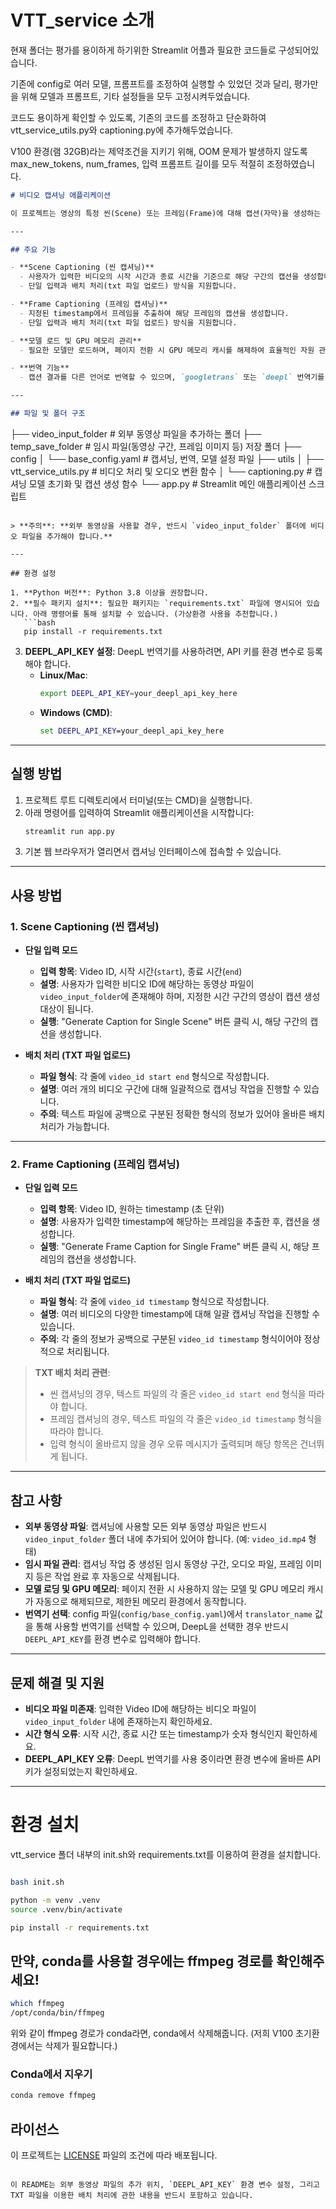 # VTT_service 소개
현재 폴더는 평가를 용이하게 하기위한 Streamlit 어플과 필요한 코드들로 구성되어있습니다.  

기존에 config로 여러 모델, 프롬프트를 조정하여 실행할 수 있었던 것과 달리, 평가만을 위해 모델과 프롬프트, 기타 설정들을 모두 고정시켜두었습니다.  

코드도 용이하게 확인할 수 있도록, 기존의 코드를 조정하고 단순화하여 vtt_service_utils.py와 captioning.py에 추가해두었습니다.

V100 환경(램 32GB)라는 제약조건을 지키기 위해, OOM 문제가 발생하지 않도록 max_new_tokens, num_frames, 입력 프롬프트 길이를 모두 적절히 조정하였습니다.

```markdown
# 비디오 캡셔닝 애플리케이션

이 프로젝트는 영상의 특정 씬(Scene) 또는 프레임(Frame)에 대해 캡션(자막)을 생성하는 Streamlit 기반 애플리케이션입니다. 사용자는 단일 입력 또는 텍스트 파일을 통한 배치 처리 방식으로 캡셔닝을 진행할 수 있습니다.

---

## 주요 기능

- **Scene Captioning (씬 캡셔닝)**
  - 사용자가 입력한 비디오의 시작 시간과 종료 시간을 기준으로 해당 구간의 캡션을 생성합니다.
  - 단일 입력과 배치 처리(txt 파일 업로드) 방식을 지원합니다.

- **Frame Captioning (프레임 캡셔닝)**
  - 지정된 timestamp에서 프레임을 추출하여 해당 프레임의 캡션을 생성합니다.
  - 단일 입력과 배치 처리(txt 파일 업로드) 방식을 지원합니다.

- **모델 로드 및 GPU 메모리 관리**
  - 필요한 모델만 로드하며, 페이지 전환 시 GPU 메모리 캐시를 해제하여 효율적인 자원 관리를 합니다.

- **번역 기능**
  - 캡션 결과를 다른 언어로 번역할 수 있으며, `googletrans` 또는 `deepl` 번역기를 선택하여 사용할 수 있습니다.

---

## 파일 및 폴더 구조

```
├── video_input_folder       # 외부 동영상 파일을 추가하는 폴더
├── temp_save_folder         # 임시 파일(동영상 구간, 프레임 이미지 등) 저장 폴더
├── config
│   └── base_config.yaml     # 캡셔닝, 번역, 모델 설정 파일
├── utils
│   ├── vtt_service_utils.py # 비디오 처리 및 오디오 변환 함수
│   └── captioning.py        # 캡셔닝 모델 초기화 및 캡션 생성 함수
└── app.py                   # Streamlit 메인 애플리케이션 스크립트
```

> **주의**: **외부 동영상을 사용할 경우, 반드시 `video_input_folder` 폴더에 비디오 파일을 추가해야 합니다.**

---

## 환경 설정

1. **Python 버전**: Python 3.8 이상을 권장합니다.
2. **필수 패키지 설치**: 필요한 패키지는 `requirements.txt` 파일에 명시되어 있습니다. 아래 명령어를 통해 설치할 수 있습니다. (가상환경 사용을 추천합니다.)
   ```bash
   pip install -r requirements.txt
   ```
3. **DEEPL_API_KEY 설정**: DeepL 번역기를 사용하려면, API 키를 환경 변수로 등록해야 합니다.
   - **Linux/Mac**:
     ```bash
     export DEEPL_API_KEY=your_deepl_api_key_here
     ```
   - **Windows (CMD)**:
     ```cmd
     set DEEPL_API_KEY=your_deepl_api_key_here
     ```

---

## 실행 방법

1. 프로젝트 루트 디렉토리에서 터미널(또는 CMD)을 실행합니다.
2. 아래 명령어를 입력하여 Streamlit 애플리케이션을 시작합니다:
   ```bash
   streamlit run app.py
   ```
3. 기본 웹 브라우저가 열리면서 캡셔닝 인터페이스에 접속할 수 있습니다.

---

## 사용 방법

### 1. Scene Captioning (씬 캡셔닝)

- **단일 입력 모드**
  - **입력 항목**: Video ID, 시작 시간(`start`), 종료 시간(`end`)
  - **설명**: 사용자가 입력한 비디오 ID에 해당하는 동영상 파일이 `video_input_folder`에 존재해야 하며, 지정한 시간 구간의 영상이 캡션 생성 대상이 됩니다.
  - **실행**: "Generate Caption for Single Scene" 버튼 클릭 시, 해당 구간의 캡션을 생성합니다.

- **배치 처리 (TXT 파일 업로드)**
  - **파일 형식**: 각 줄에 `video_id start end` 형식으로 작성합니다.
  - **설명**: 여러 개의 비디오 구간에 대해 일괄적으로 캡셔닝 작업을 진행할 수 있습니다.
  - **주의**: 텍스트 파일에 공백으로 구분된 정확한 형식의 정보가 있어야 올바른 배치 처리가 가능합니다.

---

### 2. Frame Captioning (프레임 캡셔닝)

- **단일 입력 모드**
  - **입력 항목**: Video ID, 원하는 timestamp (초 단위)
  - **설명**: 사용자가 입력한 timestamp에 해당하는 프레임을 추출한 후, 캡션을 생성합니다.
  - **실행**: "Generate Frame Caption for Single Frame" 버튼 클릭 시, 해당 프레임의 캡션을 생성합니다.

- **배치 처리 (TXT 파일 업로드)**
  - **파일 형식**: 각 줄에 `video_id timestamp` 형식으로 작성합니다.
  - **설명**: 여러 비디오의 다양한 timestamp에 대해 일괄 캡셔닝 작업을 진행할 수 있습니다.
  - **주의**: 각 줄의 정보가 공백으로 구분된 `video_id timestamp` 형식이어야 정상적으로 처리됩니다.

> **TXT 배치 처리 관련**:  
> - 씬 캡셔닝의 경우, 텍스트 파일의 각 줄은 `video_id start end` 형식을 따라야 합니다.  
> - 프레임 캡셔닝의 경우, 텍스트 파일의 각 줄은 `video_id timestamp` 형식을 따라야 합니다.  
> - 입력 형식이 올바르지 않을 경우 오류 메시지가 출력되며 해당 항목은 건너뛰게 됩니다.

---

## 참고 사항

- **외부 동영상 파일**: 캡셔닝에 사용할 모든 외부 동영상 파일은 반드시 `video_input_folder` 폴더 내에 추가되어 있어야 합니다. (예: `video_id.mp4` 형태)
- **임시 파일 관리**: 캡셔닝 작업 중 생성된 임시 동영상 구간, 오디오 파일, 프레임 이미지 등은 작업 완료 후 자동으로 삭제됩니다.
- **모델 로딩 및 GPU 메모리**: 페이지 전환 시 사용하지 않는 모델 및 GPU 메모리 캐시가 자동으로 해제되므로, 제한된 메모리 환경에서 동작합니다.
- **번역기 선택**: config 파일(`config/base_config.yaml`)에서 `translator_name` 값을 통해 사용할 번역기를 선택할 수 있으며, DeepL을 선택한 경우 반드시 `DEEPL_API_KEY`를 환경 변수로 입력해야 합니다.

---

## 문제 해결 및 지원

- **비디오 파일 미존재**: 입력한 Video ID에 해당하는 비디오 파일이 `video_input_folder` 내에 존재하는지 확인하세요.
- **시간 형식 오류**: 시작 시간, 종료 시간 또는 timestamp가 숫자 형식인지 확인하세요.
- **DEEPL_API_KEY 오류**: DeepL 번역기를 사용 중이라면 환경 변수에 올바른 API 키가 설정되었는지 확인하세요.

---

# 환경 설치
vtt_service 폴더 내부의 init.sh와 requirements.txt를 이용하여 환경을 설치합니다.
```bash

bash init.sh 

python -m venv .venv
source .venv/bin/activate

pip install -r requirements.txt
```

## 만약, conda를 사용할 경우에는 ffmpeg 경로를 확인해주세요!
```bash
which ffmpeg
/opt/conda/bin/ffmpeg
```
위와 같이 ffmpeg 경로가 conda라면, conda에서 삭제해줍니다. (저희 V100 초기환경에서는 삭제가 필요합니다.)
### Conda에서 지우기
```bash
conda remove ffmpeg
```

## 라이선스

이 프로젝트는 [LICENSE](LICENSE) 파일의 조건에 따라 배포됩니다.
```

이 README는 외부 동영상 파일의 추가 위치, `DEEPL_API_KEY` 환경 변수 설정, 그리고 TXT 파일을 이용한 배치 처리에 관한 내용을 반드시 포함하고 있습니다.
```






